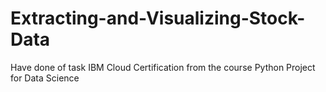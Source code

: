 # Extracting-and-Visualizing-Stock-Data
Have done of task IBM Cloud Certification from the course Python Project for Data Science
